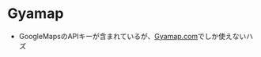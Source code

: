 <h1>Gyamap</h1>

<ul>
  <li>GoogleMapsのAPIキーが含まれているが、<a href="https://Gyamap.com/">Gyamap.com</a>でしか使えないハズ</li>
</ul>
